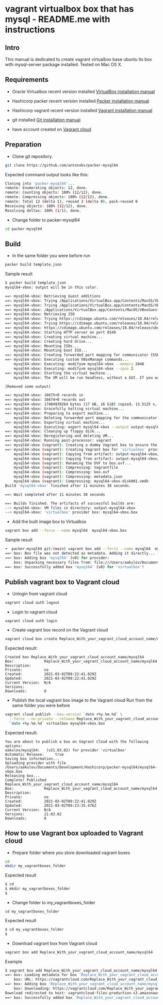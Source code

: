 # vagrant virtualbox box that has mysql - README.me with instructions

## Intro
This manual is dedicated to create vagrant virtualbox base ubuntu lts box with mysql-server package installed. Tested on Mac OS X.

## Requirements
- Oracle Virtualbox recent version installed
[VirtualBox installation manual](https://www.virtualbox.org/manual/ch01.html#intro-installing)

- Hashicorp packer recent version installed
[Packer installation manual](https://learn.hashicorp.com/tutorials/packer/getting-started-install)

- Hashicorp vagrant recent version installed
[Vagrant installation manual](https://learn.hashicorp.com/tutorials/vagrant/getting-started-install)

- git installed
[Git installation manual](https://git-scm.com/download/mac)

- have account created on [Vagrant cloud](https://app.vagrantup.com/)

## Preparation 
- Clone git repository. 

```bash
git clone https://github.com/antonakv/packer-mysql64
```

Expected command output looks like this:

```bash
Cloning into 'packer-mysql64'...
remote: Enumerating objects: 12, done.
remote: Counting objects: 100% (12/12), done.
remote: Compressing objects: 100% (12/12), done.
remote: Total 12 (delta 1), reused 3 (delta 0), pack-reused 0
Receiving objects: 100% (12/12), done.
Resolving deltas: 100% (1/1), done.
```

- Change folder to packer-mysql64

```bash
cd packer-mysql64
```

## Build
- In the same folder you were before run 

```bash
packer build template.json
```

Sample result

```bash
$ packer build template.json 
mysql64-vbox: output will be in this color.

==> mysql64-vbox: Retrieving Guest additions
==> mysql64-vbox: Trying /Applications/VirtualBox.app/Contents/MacOS/VBoxGuestAdditions.iso
==> mysql64-vbox: Trying /Applications/VirtualBox.app/Contents/MacOS/VBoxGuestAdditions.iso
==> mysql64-vbox: /Applications/VirtualBox.app/Contents/MacOS/VBoxGuestAdditions.iso => /Applications/VirtualBox.app/Contents/MacOS/VBoxGuestAdditions.iso
==> mysql64-vbox: Retrieving ISO
==> mysql64-vbox: Trying https://cdimage.ubuntu.com/releases/18.04/release/ubuntu-18.04.5-server-amd64.iso
==> mysql64-vbox: Trying https://cdimage.ubuntu.com/releases/18.04/release/ubuntu-18.04.5-server-amd64.iso?checksum=sha256%3A8c5fc24894394035402f66f3824beb7234b757dd2b5531379cb310cedfdf0996
==> mysql64-vbox: https://cdimage.ubuntu.com/releases/18.04/release/ubuntu-18.04.5-server-amd64.iso?checksum=sha256%3A8c5fc24894394035402f66f3824beb7234b757dd2b5531379cb310cedfdf0996 => /Users/aakulov/Documents/Development/Hashicorp/packer-mysql64/packer_cache/a37af95ab12e665ba168128cde2f3662740b21a2.iso
==> mysql64-vbox: Starting HTTP server on port 8549
==> mysql64-vbox: Creating virtual machine...
==> mysql64-vbox: Creating hard drive...
==> mysql64-vbox: Mounting ISOs...
    mysql64-vbox: Mounting boot ISO...
==> mysql64-vbox: Creating forwarded port mapping for communicator (SSH, WinRM, etc) (host port 2425)
==> mysql64-vbox: Executing custom VBoxManage commands...
    mysql64-vbox: Executing: modifyvm mysql64-vbox --memory 2048
    mysql64-vbox: Executing: modifyvm mysql64-vbox --cpus 2
==> mysql64-vbox: Starting the virtual machine...
    mysql64-vbox: The VM will be run headless, without a GUI. If you want to

[Removed some output]

==> mysql64-vbox: 16675+0 records in
==> mysql64-vbox: 16674+0 records out
==> mysql64-vbox: 17484939264 bytes (17 GB, 16 GiB) copied, 13.5125 s, 1.3 GB/s
==> mysql64-vbox: Gracefully halting virtual machine...
==> mysql64-vbox: Preparing to export machine...
    mysql64-vbox: Deleting forwarded port mapping for the communicator (SSH, WinRM, etc) (host port 2425)
==> mysql64-vbox: Exporting virtual machine...
    mysql64-vbox: Executing: export mysql64-vbox --output output-mysql64-vbox/mysql64-vbox.ovf
==> mysql64-vbox: Cleaning up floppy disk...
==> mysql64-vbox: Deregistering and deleting VM...
==> mysql64-vbox: Running post-processor: vagrant
==> mysql64-vbox (vagrant): Creating a dummy Vagrant box to ensure the host system can create one correctly
==> mysql64-vbox (vagrant): Creating Vagrant box for 'virtualbox' provider
    mysql64-vbox (vagrant): Copying from artifact: output-mysql64-vbox/mysql64-vbox-disk001.vmdk
    mysql64-vbox (vagrant): Copying from artifact: output-mysql64-vbox/mysql64-vbox.ovf
    mysql64-vbox (vagrant): Renaming the OVF to box.ovf...
    mysql64-vbox (vagrant): Compressing: Vagrantfile
    mysql64-vbox (vagrant): Compressing: box.ovf
    mysql64-vbox (vagrant): Compressing: metadata.json
    mysql64-vbox (vagrant): Compressing: mysql64-vbox-disk001.vmdk
Build 'mysql64-vbox' finished after 11 minutes 38 seconds.

==> Wait completed after 11 minutes 38 seconds

==> Builds finished. The artifacts of successful builds are:
--> mysql64-vbox: VM files in directory: output-mysql64-vbox
--> mysql64-vbox: 'virtualbox' provider box: mysql64-vbox.box
```

- Add the built image box to Virtualbox

```bash
vagrant box add --force --name mysql64  mysql64-vbox.box
```

Sample result
```bash
➜  packer-mysql64 git:(main) vagrant box add --force --name mysql64  mysql64-vbox.box
==> box: Box file was not detected as metadata. Adding it directly...
==> box: Adding box 'mysql64' (v0) for provider: 
    box: Unpacking necessary files from: file:///Users/aakulov/Documents/Development/Hashicorp/packer-mysql64/mysql64-vbox.box
==> box: Successfully added box 'mysql64' (v0) for 'virtualbox'!
```

## Publish vagrant box to Vagrant cloud 

- Unlogin from vagrant cloud
```bash
vagrant cloud auth logout 
```

- Login to vagrant cloud
```
vagrant cloud auth login
```

- Create vagrant box record on the Vagrant cloud
```bash
vagrant cloud box create Replace_With_your_vagrant_cloud_account_name/mysql64 --no-private
```
Expected result:
```
Created box Replace_With_your_vagrant_cloud_account_name/mysql64
Box:              Replace_With_your_vagrant_cloud_account_name/mysql64
Description:      
Private:          no
Created:          2021-03-02T09:22:41.029Z
Updated:          2021-03-02T09:22:41.029Z
Current Version:  N/A
Versions:         
Downloads:        0
```
- Publish the local vagrant box image to the Vagrant cloud
Run from the same folder you were before 
```bash
vagrant cloud publish --box-version `date +%y.%m.%d` \
  --force --no-private --release Replace_With_your_vagrant_cloud_account_name/mysql64 \
  `date +%y.%m.%d` virtualbox mysql64-vbox.box 
```
Expected result:
```
You are about to publish a box on Vagrant Cloud with the following options:
aakulov/mysql64:   (v21.03.02) for provider 'virtualbox'
Automatic Release:     true
Saving box information...
Uploading provider with file /Users/aakulov/Documents/Development/Hashicorp/packer-mysql64/mysql64-vbox.box
Releasing box...
Complete! Published Replace_With_your_vagrant_cloud_account_name/mysql64
Box:              Replace_With_your_vagrant_cloud_account_name/mysql64
Description:      
Private:          no
Created:          2021-03-02T09:22:41.029Z
Updated:          2021-03-02T09:23:35.476Z
Current Version:  N/A
Versions:         21.03.02
Downloads:        0

```

## How to use Vagrant box uploaded to Vagrant cloud

- Prepare folder where you store downloaded vagrant boxes
```bash
cd
mkdir my_vagrantboxes_folder
```
Expected result
```bash
$ cd
$ mkdir my_vagrantboxes_folder
$
```

- Change folder to my_vagrantboxes_folder
```
cd my_vagrantboxes_folder
```
Expected result
```bash
$ cd my_vagrantboxes_folder
$
```

- Download vagrant box from Vagrant cloud
```bash
vagrant box add Replace_With_your_vagrant_cloud_account_name/mysql64
```

Example
```bash
$ vagrant box add Replace_With_your_vagrant_cloud_account_name/mysql64
==> box: Loading metadata for box 'Replace_With_your_vagrant_cloud_account_name/mysql64'
    box: URL: https://vagrantcloud.com/Replace_With_your_vagrant_cloud_account_name/mysql64
==> box: Adding box 'Replace_With_your_vagrant_cloud_account_name/mysql64' (v21.03.02) for provider: virtualbox
    box: Downloading: https://vagrantcloud.com/Replace_With_your_vagrant_cloud_account_name/boxes/mysql64/versions/21.03.02/providers/virtualbox.box
Download redirected to host: vagrantcloud-files-production.s3.amazonaws.com
==> box: Successfully added box 'Replace_With_your_vagrant_cloud_account_name/mysql64' (v21.03.02) for 'virtualbox'!
```
